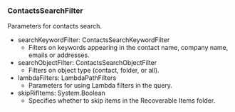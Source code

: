 ### ContactsSearchFilter
Parameters for contacts search.

- searchKeywordFilter: ContactsSearchKeywordFilter
  - Filters on keywords appearing in the contact name, company name, emails or addresses.
- searchObjectFilter: ContactsSearchObjectFilter
  - Filters on object type (contact, folder, or all).
- lambdaFilters: LambdaPathFilters
  - Parameters for using Lambda filters in the query.
- skipRifItems: System.Boolean
  - Specifies whether to skip items in the Recoverable Items folder.
